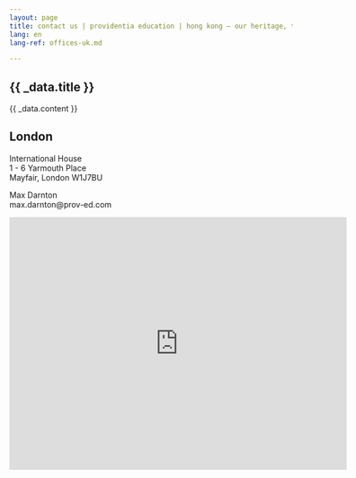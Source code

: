 ```yaml
---
layout: page
title: contact us | providentia education | hong kong — our heritage, their future | providentia education | hong kong
lang: en
lang-ref: offices-uk.md

---
```

<!-- spotlight -->
<!-- offices-hk -->
<section class="wrapper style1 align-center invert">
  <div class="inner">
    <h2>{{ _data.title }}</h2>
    <p>{{ _data.content }}</p>
  </div>
  <div class="spotlight style1 fifty content-align-left orient-left invert">
    <div class="content">
      <h2 class="motto">London</h2>
      <p>International House<br>1 - 6 Yarmouth Place<br>Mayfair, London W1J7BU</p>
      <p>Max Darnton<br>max.darnton@prov-ed.com</p>
    </div>
    <div class="map-responsive">
      <iframe src="https://www.google.com/maps/embed?pb=!1m18!1m12!1m3!1d21029.71338734059!2d-0.15067701902456818!3d51.50860039830011!2m3!1f0!2f0!3f0!3m2!1i1024!2i768!4f13.1!3m3!1m2!1s0x48760528b5d86905%3A0xc88c24624014e50c!2sInternational+House%2C+1-6+Yarmouth+Pl%2C+Mayfair%2C+London+W1J+7BU%2C+UK!5e0!3m2!1sen!2shk!4v1561720507897!5m2!1sen!2shk" width="600" height="450" frameborder="0" style="border:0" allowfullscreen></iframe>
    </div>
  </div>
</section>